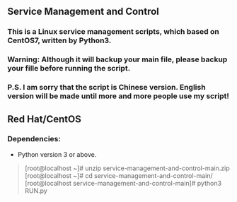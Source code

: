## Service Management and Control

### This is a Linux service management scripts, which based on CentOS7, written by Python3. 
### Warning: Although it will backup your main file, please backup your fille before running the script.
### P.S. I am sorry that the script is Chinese version. English version will be made until more and more people use my script!

## Red Hat/CentOS

### Dependencies:
+ Python version 3 or above.

>[root@localhost ~]# unzip service-management-and-control-main.zip
>[root@localhost ~]# cd service-management-and-control-main/
>[root@localhost service-management-and-control-main]# python3 RUN.py


